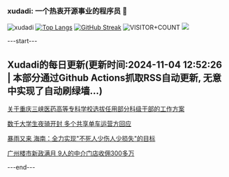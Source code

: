 ### xudadi: 一个热衷开源事业的程序员 👋

![xudadi](https://github-readme-stats-git-masterorgs-github-readme-stats-team.vercel.app/api?username=xudadi)
[![Top Langs](https://github-readme-stats.vercel.app/api/top-langs/?username=xudadi)](https://github.com/anuraghazra/github-readme-stats)
[![GitHub Streak](https://streak-stats.demolab.com?user=xudadi&locale=zh_Hans)](https://git.io/streak-stats)
![VISITOR+COUNT](https://komarev.com/ghpvc/?username=xudadi&label=VISITOR+COUNT)
![](https://raw.githubusercontent.com/xudadi/xudadi/main/assets/github-contribution-grid-snake.svg)


---start---

## Xudadi的每日更新(更新时间:2024-11-04 12:52:26 | 本部分通过Github Actions抓取RSS自动更新, 无意中实现了自动刷绿墙...)

[关于重庆三峡医药高等专科学校选拔任用部分科级干部的工作方案](https://www.gongkaoleida.com/article/2179815)

[数千大学生夜骑开封 多个共享单车运营方回应](https://m.163.com/news/article/JG4ONP3U0001899O.html)

[暴雨又来 海南：全力实现"不死人少伤人少损失"的目标](https://m.163.com/news/article/JG3VAG820512B07B.html)

[广州楼市新政满月 9人的中介门店收佣300多万](https://m.163.com/news/article/JG3GJT4405129QAF.html)

---end---
